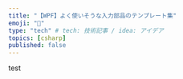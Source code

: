 ```yaml
---
title: "【WPF】よく使いそうな入力部品のテンプレート集"
emoji: "🎃"
type: "tech" # tech: 技術記事 / idea: アイデア
topics: [csharp]
published: false
---
```

test